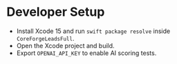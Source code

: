 # Developer Setup

- Install Xcode 15 and run `swift package resolve` inside `CoreForgeLeadsFull`.
- Open the Xcode project and build.
- Export `OPENAI_API_KEY` to enable AI scoring tests.
